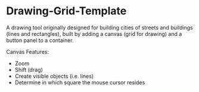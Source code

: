 # Drawing-Grid-Template
A drawing tool originally designed for building cities of streets and buildings (lines and rectangles), built by adding a canvas (grid for drawing) and a  button panel to a container.

Canvas Features:
  - Zoom
  - Shift (drag)
  - Create visible objects (i.e. lines)
  - Determine in which square the mouse cursor resides
